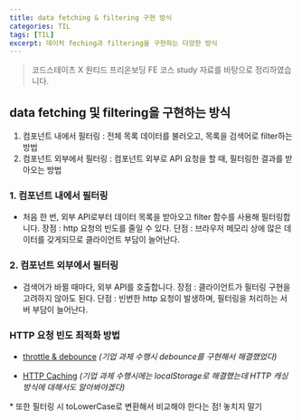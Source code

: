 ```yaml
---
title: data fetching & filtering 구현 방식
categories: TIL
tags: [TIL]
excerpt: 데이처 feching과 filtering을 구현하는 다양한 방식
---
```


> 코드스테이츠 X 원티드 프리온보딩 FE 코스 study 자료를 바탕으로 정리하였습니다.

## data fetching 및 filtering을 구현하는 방식

1. 컴포넌트 내에서 필터링 : 전체 목록 데이터를 불러오고, 목록을 검색어로 filter하는 방법
2. 컴포넌트 외부에서 필터링 : 컴포넌트 외부로 API 요청을 할 때, 필터링한 결과를 받아오는 방법

### 1. 컴포넌트 내에서 필터링

- 처음 한 번, 외부 API로부터 데이터 목록을 받아오고 filter 함수를 사용해 필터링합니다.
  장점 : http 요청의 빈도를 줄일 수 있다.
  단점 : 브라우저 메모리 상에 많은 데이터를 갖게되므로 클라이언트 부담이 늘어난다.

### 2. 컴포넌트 외부에서 필터링

- 검색어가 바뀔 때마다, 외부 API를 호출합니다.
  장점 : 클라이언트가 필터링 구현을 고려하지 않아도 된다.
  단점 : 빈번한 http 요청이 발생하며, 필터링을 처리하는 서버 부담이 늘어난다.

### HTTP 요청 빈도 최적화 방법

- [throttle & debounce](https://dev.to/edefritz/throttle-a-series-of-fetch-requests-in-javascript-ka9)
  _(기업 과제 수행시 debounce를 구현해서 해결했었다)_

- [HTTP Caching](https://developer.mozilla.org/ko/docs/Web/HTTP/Caching)
  _(기업 과제 수행시에는 localStorage로 해결했는데 HTTP 캐싱 방식에 대해서도 알아봐야겠다)_

\* 또한 필터링 시 toLowerCase로 변환해서 비교해야 한다는 점! 놓치지 말기
